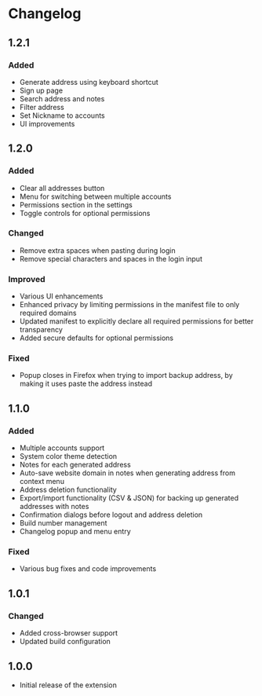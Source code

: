 # Changelog

## 1.2.1

### Added
- Generate address using keyboard shortcut
- Sign up page
- Search address and notes
- Filter address
- Set Nickname to accounts
- UI improvements

## 1.2.0

### Added
- Clear all addresses button
- Menu for switching between multiple accounts
- Permissions section in the settings
- Toggle controls for optional permissions

### Changed
- Remove extra spaces when pasting during login
- Remove special characters and spaces in the login input

### Improved
- Various UI enhancements
- Enhanced privacy by limiting permissions in the manifest file to only required domains
- Updated manifest to explicitly declare all required permissions for better transparency
- Added secure defaults for optional permissions

### Fixed
- Popup closes in Firefox when trying to import backup address, by making it uses paste the address instead

## 1.1.0

### Added
- Multiple accounts support
- System color theme detection
- Notes for each generated address
- Auto-save website domain in notes when generating address from context menu
- Address deletion functionality
- Export/import functionality (CSV & JSON) for backing up generated addresses with notes
- Confirmation dialogs before logout and address deletion
- Build number management
- Changelog popup and menu entry

### Fixed
- Various bug fixes and code improvements

## 1.0.1

### Changed
- Added cross-browser support 
- Updated build configuration

## 1.0.0
- Initial release of the extension
